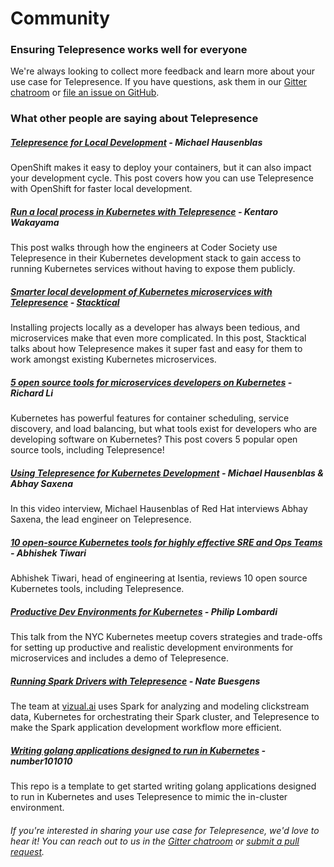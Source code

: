 # Community

### Ensuring Telepresence works well for everyone

We're always looking to collect more feedback and learn more about your use case for Telepresence. If you have questions, ask them in our [Gitter chatroom](https://gitter.im/datawire/telepresence) or [file an issue on GitHub](https://github.com/datawire/telepresence/issues/new).

### What other people are saying about Telepresence

##### [Telepresence for Local Development](https://blog.openshift.com/telepresence-local-development/) - Michael Hausenblas
OpenShift makes it easy to deploy your containers, but it can also impact your development cycle. This post covers how you can use Telepresence with OpenShift for faster local development.

##### [Run a local process in Kubernetes with Telepresence](https://blog.codersociety.com/run-a-local-process-in-kubernetes-with-telepresence-dc16bd593b52) - Kentaro Wakayama
This post walks through how the engineers at Coder Society use Telepresence in their Kubernetes development stack to gain access to running Kubernetes services without having to expose them publicly.

##### [Smarter local development of Kubernetes microservices with Telepresence](http://blog.stacktical.com/cloud-computing/2017/09/27/telepresence-kubernes-development.html) - [Stacktical](https://stacktical.com)
Installing projects locally as a developer has always been tedious, and microservices make that even more complicated. In this post, Stacktical talks about how Telepresence makes it super fast and easy for them to work amongst existing Kubernetes microservices.

##### [5 open source tools for microservices developers on Kubernetes](https://hackernoon.com/5-open-source-tools-for-microservices-developers-on-kubernetes-4fac73c2c6ee) - Richard Li
Kubernetes has powerful features for container scheduling, service discovery, and load balancing, but what tools exist for developers who are developing software on Kubernetes? This post covers 5 popular open source tools, including Telepresence!

##### [Using Telepresence for Kubernetes Development](https://youtu.be/G8fA_JssUG8) - Michael Hausenblas & Abhay Saxena
In this video interview, Michael Hausenblas of Red Hat interviews Abhay Saxena, the lead engineer on Telepresence.

##### [10 open-source Kubernetes tools for highly effective SRE and Ops Teams](https://abhishek-tiwari.com/10-open-source-tools-for-highly-effective-kubernetes-sre-and-ops-teams/) - Abhishek Tiwari
Abhishek Tiwari, head of engineering at Isentia, reviews 10 open source Kubernetes tools, including Telepresence.

##### [Productive Dev Environments for Kubernetes](https://youtu.be/4cct9JgItYQ) - Philip Lombardi
This talk from the NYC Kubernetes meetup covers strategies and trade-offs for setting up productive and realistic development environments for microservices and includes a demo of Telepresence.

##### [Running Spark Drivers with Telepresence](https://www.datawire.io/running-spark-drivers-with-telepresence/) - Nate Buesgens
The team at [vizual.ai](https://www.vizual.ai) uses Spark for analyzing and modeling clickstream data, Kubernetes for orchestrating their Spark cluster, and Telepresence to make the Spark application development workflow more efficient.

##### [Writing golang applications designed to run in Kubernetes](https://github.com/number101010/go-kubernetes-vscode-dev) - number101010
This repo is a template to get started writing golang applications designed to run in Kubernetes and uses Telepresence to mimic the in-cluster environment.

###### If you're interested in sharing your use case for Telepresence, we'd love to hear it! You can reach out to us in the [Gitter chatroom](https://gitter.im/datawire/telepresence) or [submit a pull request](https://github.com/datawire/telepresence/pulls).
